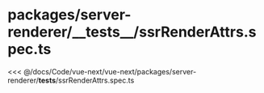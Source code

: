 # packages/server-renderer/\_\_tests\_\_/ssrRenderAttrs.spec.ts

<<< @/docs/Code/vue-next/vue-next/packages/server-renderer/__tests__/ssrRenderAttrs.spec.ts
